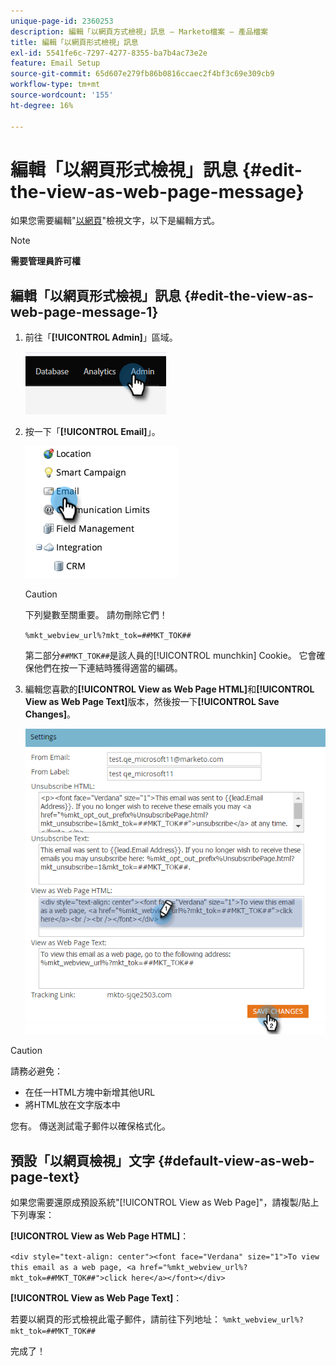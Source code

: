 ```yaml
---
unique-page-id: 2360253
description: 編輯「以網頁方式檢視」訊息 — Marketo檔案 — 產品檔案
title: 編輯「以網頁形式檢視」訊息
exl-id: 5541fe6c-7297-4277-8355-ba7b4ac73e2e
feature: Email Setup
source-git-commit: 65d607e279fb86b0816ccaec2f4bf3c69e309cb9
workflow-type: tm+mt
source-wordcount: '155'
ht-degree: 16%

---
```


# 編輯「以網頁形式檢視」訊息 {#edit-the-view-as-web-page-message}

如果您需要編輯&quot;[以網頁](/help/marketo/product-docs/email-marketing/general/functions-in-the-editor/add-a-view-as-web-page-link-to-an-email.md)&quot;檢視文字，以下是編輯方式。

>[!NOTE]
>
>**需要管理員許可權**

## 編輯「以網頁形式檢視」訊息 {#edit-the-view-as-web-page-message-1}

1. 前往「**[!UICONTROL Admin]**」區域。

   ![](assets/edit-the-view-as-web-page-message-1.png)

1. 按一下「**[!UICONTROL Email]**」。

   ![](assets/edit-the-view-as-web-page-message-2.png)

   >[!CAUTION]
   >
   >下列變數至關重要。 請勿刪除它們！
   >
   >`%mkt_webview_url%?mkt_tok=##MKT_TOK##`
   >
   >第二部分`##MKT_TOK##`是該人員的[!UICONTROL munchkin] Cookie。 它會確保他們在按一下連結時獲得適當的編碼。

1. 編輯您喜歡的&#x200B;**[!UICONTROL View as Web Page HTML]**&#x200B;和&#x200B;**[!UICONTROL View as Web Page Text]**&#x200B;版本，然後按一下&#x200B;**[!UICONTROL Save Changes]**。

   ![](assets/edit-the-view-as-web-page-message-3.png)

>[!CAUTION]
>
>請務必避免：
>
>* 在任一HTML方塊中新增其他URL
>* 將HTML放在文字版本中

您有。 傳送測試電子郵件以確保格式化。

## 預設「以網頁檢視」文字 {#default-view-as-web-page-text}

如果您需要還原成預設系統&quot;[!UICONTROL View as Web Page]&quot;，請複製/貼上下列專案：

**[!UICONTROL View as Web Page HTML]**：

`<div style="text-align: center"><font face="Verdana" size="1">To view this email as a web page, <a href="%mkt_webview_url%?mkt_tok=##MKT_TOK##">click here</a></font></div>`

**[!UICONTROL View as Web Page Text]**：

若要以網頁的形式檢視此電子郵件，請前往下列地址：
`%mkt_webview_url%?mkt_tok=##MKT_TOK##`

完成了！
